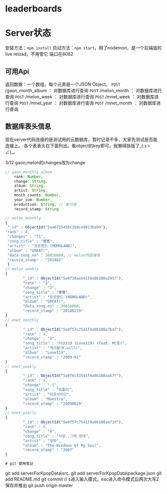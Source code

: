 # leaderboards

# Server状态

安装方法：`npm install`
启动方法：`npm start`，用了nodemon，是一个后端版的live reload，不用管它
端口在8082

## 可用Api
返回数据：一个数组。每个元素是一个JSON Object。
`POST`  /gaon_month_album ： 对数据库进行查询
`POST`  /melon_month ： 对数据库进行查询
`POST`  /melon_week ： 对数据库进行查询
`POST`  /mnet_week ： 对数据库进行查询
`POST`  /mnet_year ： 对数据库进行查询
`POST`  /mnet_month ： 对数据库进行查询
## 数据库表头信息
现在server代码连接的是测试用的云数据库，暂时记录不多，大家先测试是否能连接上。
各个表表头在下面列出。看object的key即可，我懒得排版了_(:зゝ∠)_。 

3/12 gaon,melon的changes改为change


```javascript
// gaon_monthly_album
    rank: Number,
    change: String,   
    album: String,   
    artist: String,  
    month_counts: Number,
    year_sum: Number,
    production: String, // 发行商
    record_stamp: String 

// melon_monthly
{
 "_id" : ObjectId("5aa6725456c2b9ce9913ba99"), 
"rank" : 4,
 "changes" : "71", 
 "song_title" : "뿜뿜", 
 "artist" : "모모랜드 (MOMOLAND)", 
 "album" : "GREAT!",
 "data_song_no" : 30816860, // melon内部编号
 "record_stamp" : "201802" 
 }
// melon_weekly
{
        "_id" : ObjectId("5a9f3daa541f4a0b188a295f"),
        "rank" : "2",
        "change" : "2",
        "song_title" : "뿜뿜",
        "artist" : "모모랜드 (MOMOLAND)",
        "album" : "GREAT!",
        "data_song_no" : 30816860,
        "record_stamp" : "20180219"
}
// mnet_monthly
{
        "_id" : ObjectId("5a9f57c2541f4a0b188a7baf"),
        "rank" : 4,
        "change" : "4",
        "song_title" : "러브119 (Love119) (Feat. MC몽)",
        "artist" : "케이윌(K.will)",
        "album" : "Love119",
        "record_stamp" : "2009-01"
}
// mnet_weekly
{                                                              
        "_id" : ObjectId("5a9f6c33541f4a0b188aab7f"),          
        "rank" : 4,                                            
        "change" : "-1",                                       
        "song_title" : "외톨이",                                  
        "artist" : "아웃사이더", 
        "album" : "Maestro",                                   
        "record_stamp" : "20090629"                            
}                                                              
// mnet_yearly
{
        "_id" : ObjectId("5a9f57c7541f4a0b188aa71d"),
        "rank" : 4,
        "change" : "0",
        "song_title" : "사랑..그게 뭔데",
        "artist" : "양파",
        "album" : "The Windows Of My Soul",
        "record_stamp" : "2007"
}

# git 使用笔记
```
git add serverForKpopData\src\.
git add serverForKpopData\package.json
git add README.md
git commit
// s进入输入模式，esc进入命令模式后两次大写Z保存并推出
git push origin master 